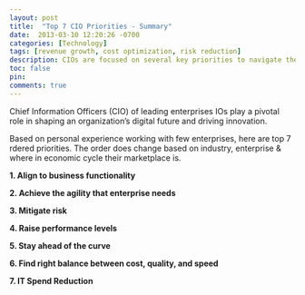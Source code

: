 ```yaml
---
layout: post
title:  "Top 7 CIO Priorities - Summary"
date:  2013-03-10 12:20:26 -0700
categories: [Technology]
tags: [revenue growth, cost optimization, risk reduction]
description: CIOs are focused on several key priorities to navigate their enterprise through rapidly evolving technology landscape and competiting business imperatives. These priorities reflect the need for CIOs to be adaptable and forward-thinking to succeed and communicate with their C-Suite/boards.
toc: false
pin: 
comments: true
---
```


Chief Information Officers (CIO) of leading enterprises IOs play a pivotal role in shaping an organization’s digital future and driving innovation. 

Based on personal experience working with few enterprises, here are top 7 rdered priorities. The order does change based on industry, enterprise & where in economic cycle their marketplace is.


**1. Align to business functionality** 

**2. Achieve the agility that enterprise needs**

**3. Mitigate risk** 

**4. Raise performance levels**

**5. Stay ahead of the curve**

**6. Find right balance between cost, quality, and speed**

**7. IT Spend Reduction**
